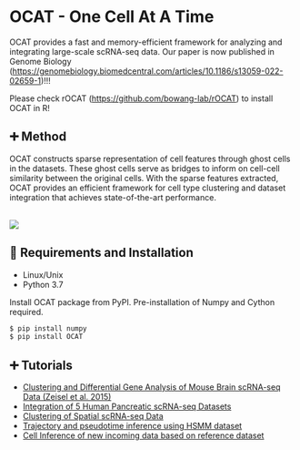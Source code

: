 # OCAT - One Cell At A Time
OCAT provides a fast and memory-efficient framework for analyzing and integrating large-scale scRNA-seq data. Our paper is now published in Genome Biology (https://genomebiology.biomedcentral.com/articles/10.1186/s13059-022-02659-1)!!!

Please check rOCAT (https://github.com/bowang-lab/rOCAT) to install OCAT in R! 

## :heavy_plus_sign: Method
OCAT constructs sparse representation of cell features through ghost cells in the datasets. These ghost cells serve as bridges to inform on cell-cell similarity between the original cells. With the sparse features extracted, OCAT provides an efficient framework for cell type clustering and dataset integration that achieves state-of-the-art performance.

<br><img src="https://github.com/bowang-lab/OCAT/blob/master/img/Figure1_update.png"/>

## :triangular_ruler: Requirements and Installation
* Linux/Unix
* Python 3.7

Install OCAT package from PyPI. Pre-installation of Numpy and Cython required.
```bash
$ pip install numpy
$ pip install OCAT
```

## :heavy_plus_sign: Tutorials
* [Clustering and Differential Gene Analysis of Mouse Brain scRNA-seq Data (Zeisel et al. 2015)](https://github.com/bowang-lab/OCAT/blob/master/vignettes/Clustering/README.md)
* [Integration of 5 Human Pancreatic scRNA-seq Datasets](https://github.com/bowang-lab/OCAT/blob/master/vignettes/Integration/README.md)
* [Clustering of Spatial scRNA-seq Data](https://github.com/bowang-lab/OCAT/tree/master/vignettes/Spatial/README.md)
* [Trajectory and pseudotime inference using HSMM dataset](https://github.com/bowang-lab/OCAT/blob/master/vignettes/trajectory/README.md)
* [Cell Inference of new incoming data based on reference dataset](https://github.com/bowang-lab/OCAT/blob/master/vignettes/Cell_inference/README.md)
